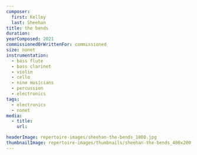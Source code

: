 ```yaml
---
composer:
  first: Kelley
  last: Sheehan
title: the bends
duration:
yearComposed: 2021
commissionedOrWrittenFor: commissioned
size: nonet
instrumentation:
  - bass flute
  - bass clarinet
  - violin
  - cello
  - nine musicians
  - percussion
  - electronics
tags:
  - electronics
  - nonet
media:
  - title:
    url:

headerImage: repertoire-images/sheehan-the-bends_1000.jpg
thumbnailImage: repertoire-images/thumbnails/sheehan-the-bends_400x200.jpg
---
```

